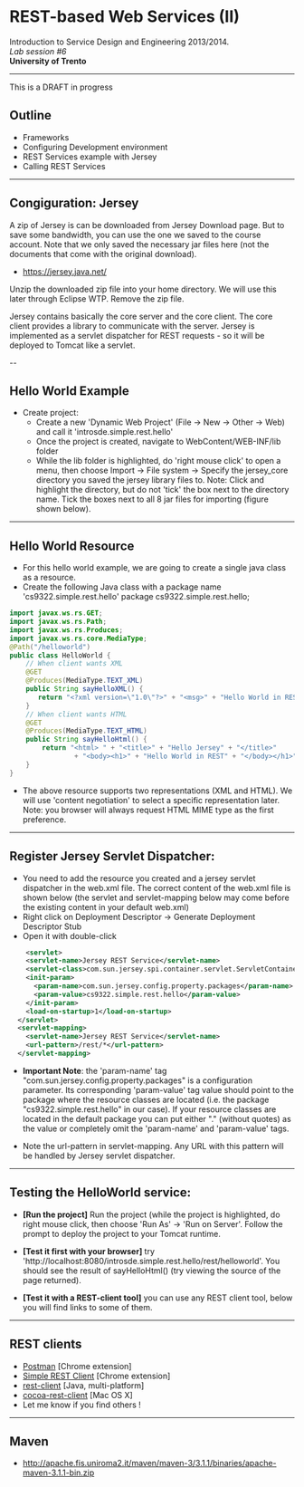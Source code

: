 # REST-based Web Services (II)
Introduction to Service Design and Engineering 2013/2014. 
<br>*Lab session #6*
<br>**University of Trento** 

---

This is a DRAFT in progress

## Outline

* Frameworks
* Configuring Development environment
* REST Services example with Jersey
* Calling REST Services


---

## Congiguration: Jersey

A zip of Jersey is can be downloaded from Jersey Download page. But to save some bandwidth, you can use the one we saved to the course account. Note that we only saved the necessary jar files here (not the documents that come with the original download).

* https://jersey.java.net/

Unzip the downloaded zip file into your home directory. We will use this later through Eclipse WTP. Remove the zip file.

Jersey contains basically the core server and the core client. The core client provides a library to communicate with the server. Jersey is implemented as a servlet dispatcher for REST requests - so it will be deployed to Tomcat like a servlet.

--

## Hello World Example

* Create project:
	* Create a new 'Dynamic Web Project' (File -> New -> Other -> Web) and call it 'introsde.simple.rest.hello'
	* Once the project is created, navigate to WebContent/WEB-INF/lib folder
	* While the lib folder is highlighted, do 'right mouse click' to open a menu, then choose Import -> File system -> Specify the jersey_core directory you saved the jersey library files to. Note: Click and highlight the directory, but do not 'tick' the box next to the directory name. Tick the boxes next to all 8 jar files for importing (figure shown below).

---

## Hello World Resource

* For this hello world example, we are going to create a single java class as a resource.
* Create the following Java class with a package name 'cs9322.simple.rest.hello'
package cs9322.simple.rest.hello;

```java
import javax.ws.rs.GET;
import javax.ws.rs.Path;
import javax.ws.rs.Produces;
import javax.ws.rs.core.MediaType;
@Path("/helloworld")
public class HelloWorld {	
	// When client wants XML
	@GET
	@Produces(MediaType.TEXT_XML)
	public String sayHelloXML() { 
	   return "<?xml version=\"1.0\"?>" + "<msg>" + "Hello World in REST" + "</msg>";
	}
	// When client wants HTML
	@GET
	@Produces(MediaType.TEXT_HTML)
	public String sayHelloHtml() {
		return "<html> " + "<title>" + "Hello Jersey" + "</title>"
				+ "<body><h1>" + "Hello World in REST" + "</body></h1>" + "</html> ";
	}
}
```

* The above resource supports two representations (XML and HTML). We will use 'content negotiation' to select a specific representation later.
Note: you browser will always request HTML MIME type as the first preference.

---

## Register Jersey Servlet Dispatcher:

* You need to add the resource you created and a jersey servlet dispatcher in the web.xml file. The correct content of the web.xml file is shown below (the servlet and servlet-mapping below may come before the existing content in your default web.xml)
* Right click on Deployment Descriptor -> Generate Deployment Descriptor Stub
* Open it with double-click


```xml
	<servlet>
    <servlet-name>Jersey REST Service</servlet-name>
    <servlet-class>com.sun.jersey.spi.container.servlet.ServletContainer</servlet-class>
    <init-param>
      <param-name>com.sun.jersey.config.property.packages</param-name>
      <param-value>cs9322.simple.rest.hello</param-value>
    </init-param>
    <load-on-startup>1</load-on-startup>
  </servlet>
  <servlet-mapping>
    <servlet-name>Jersey REST Service</servlet-name>
    <url-pattern>/rest/*</url-pattern>
  </servlet-mapping>
```

* **Important Note**: the 'param-name' tag "com.sun.jersey.config.property.packages" is a configuration parameter. Its corresponding 'param-value' tag value should point to the package where the resource classes are located (i.e. the package "cs9322.simple.rest.hello" in our case).
If your resource classes are located in the default package you can put either "." (without quotes) as the value or completely omit the 'param-name' and 'param-value' tags.

* Note the url-pattern in servlet-mapping. Any URL with this pattern will be handled by Jersey servlet dispatcher.


---

## Testing the HelloWorld service:

* **[Run the project]** Run the project (while the project is highlighted, do right mouse click, then choose 'Run As' -> 'Run on Server'. Follow the prompt to deploy the project to your Tomcat runtime.

* **[Test it first with your browser]** try 'http://localhost:8080/introsde.simple.rest.hello/rest/helloworld'. You should see the result of sayHelloHtml() (try viewing the source of the page returned).

* **[Test it with a REST-client tool]** you can use any REST client tool, below you will find links to some of them.

---

## REST clients

* [Postman](http://www.getpostman.com) [Chrome extension]
* [Simple REST Client](https://chrome.google.com/webstore/detail/fhjcajmcbmldlhcimfajhfbgofnpcjmb) [Chrome extension]
* [rest-client](http://code.google.com/p/rest-client/) [Java, multi-platform]
* [cocoa-rest-client](http://code.google.com/p/cocoa-rest-client/) [Mac OS X]
* Let me know if you find others !

---

## Maven

* http://apache.fis.uniroma2.it/maven/maven-3/3.1.1/binaries/apache-maven-3.1.1-bin.zip